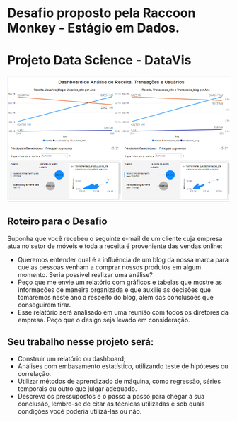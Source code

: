# Desafio proposto pela Raccoon Monkey - Estágio em Dados.

# Projeto Data Science - DataVis 


![Dashboard Raccoon](DashboardRaccoon.png)


## Roteiro para o Desafio
Suponha que você recebeu o seguinte e-mail de um cliente cuja empresa atua no setor de móveis e toda a receita
é proveniente das vendas online:
 - Queremos entender qual é a influência de um blog da nossa marca para que as pessoas venham a comprar nossos produtos 
em algum momento. Seria possível realizar uma análise?
 - Peço que me envie um relatório com gráficos e tabelas que mostre as informações de maneira organizada e que auxilie
as decisões que tomaremos neste ano a respeito do blog, além das conclusões que conseguirem tirar.
 - Esse relatório será analisado em uma reunião com todos os diretores da empresa. Peço que o design seja levado em
 consideração.
## Seu trabalho nesse projeto será:
 - Construir um relatório ou dashboard;
 - Análises com embasamento estatístico, utilizando teste de hipóteses ou correlação.
 - Utilizar métodos de aprendizado de máquina, como regressão, séries temporais ou outro que julgar adequado.
 - Descreva os pressupostos e o passo a passo para chegar à sua conclusão, lembre-se de citar as técnicas utilizadas
e sob quais condições você poderia utilizá-las ou não.


